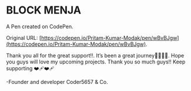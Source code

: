 # BLOCK MENJA

A Pen created on CodePen.

Original URL: [https://codepen.io/Pritam-Kumar-Modak/pen/wBvBJgw](https://codepen.io/Pritam-Kumar-Modak/pen/wBvBJgw).

Thank you all for the great support!!. It’s been a great journey🫶🏻🫶🏻. Hope you guys will love my upcoming projects. Thank you so much guys!! Keep supporting ❤️‍🩹❤️‍🩹

-Founder and developer Coder5657 & Co.